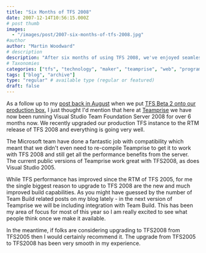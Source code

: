 ```yaml
---
title: "Six Months of TFS 2008"
date: 2007-12-14T10:56:15.000Z
# post thumb
images:
  - "/images/post/2007-six-months-of-tfs-2008.jpg"
#author
author: "Martin Woodward"
# description
description: "After six months of using TFS 2008, we've enjoyed seamless performance and impressive build capabilities, making the upgrade from TFS 2005."
# Taxonomies
categories: ["tfs", "technology", "maker", "teamprise", "web", "programming", "personal"]
tags: ["blog", "archive"]
type: "regular" # available type (regular or featured)
draft: false
---
```

As a follow up to my [post back in August](http://www.woodwardweb.com/teamprise/000376.html) when we put [TFS Beta 2 onto our production box](http://www.woodwardweb.com/teamprise/000376.html), I just thought I'd mention that here at [Teamprise](http://www.teamprise.com) we have now been running Visual Studio Team Foundation Server 2008 for over 6 months now.  We recently upgraded our production TFS instance to the RTM release of TFS 2008 and everything is going very well. 

The Microsoft team have done a fantastic job with compatibility which meant that we didn't even need to re-compile Teamprise to get it to work with TFS 2008 and still get all the performance benefits from the server.  The current public versions of Teamprise work great with TFS2008, as does Visual Studio 2005. 

While TFS performance has improved since the RTM of TFS 2005, for me the single biggest reason to upgrade to TFS 2008 are the new and much improved build capabilities.  As you might have guessed by the number of Team Build related posts on my blog lately - in the next version of Teamprise we will be including integration with Team Build.  This has been my area of focus for most of this year so I am really excited to see what people think once we make it available. 

In the meantime, if folks are considering upgrading to TFS2008 from TFS2005 then I would certainly recommend it.  The upgrade from TFS2005 to TFS2008 has been very smooth in my experience.